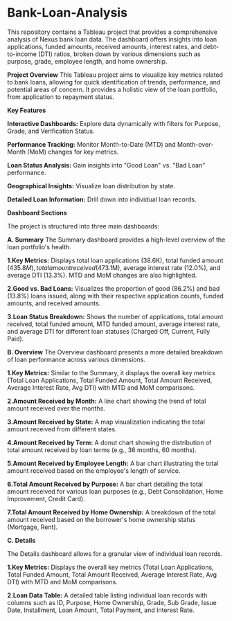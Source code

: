 # Bank-Loan-Analysis
This repository contains a Tableau project that provides a comprehensive analysis of Nexus bank loan data. The dashboard offers insights into loan applications, funded amounts, received amounts, interest rates, and debt-to-income (DTI) ratios, broken down by various dimensions such as purpose, grade, employee length, and home ownership.

**Project Overview**
This Tableau project aims to visualize key metrics related to bank loans, allowing for quick identification of trends, performance, and potential areas of concern. It provides a holistic view of the loan portfolio, from application to repayment status.

**Key Features**

**Interactive Dashboards:** Explore data dynamically with filters for Purpose, Grade, and Verification Status.

**Performance Tracking:** Monitor Month-to-Date (MTD) and Month-over-Month (MoM) changes for key metrics.

**Loan Status Analysis:** Gain insights into "Good Loan" vs. "Bad Loan" performance.

**Geographical Insights:** Visualize loan distribution by state.

**Detailed Loan Information:** Drill down into individual loan records.

**Dashboard Sections**

The project is structured into three main dashboards:

**A. Summary**
The Summary dashboard provides a high-level overview of the loan portfolio's health.

**1.Key Metrics:** Displays total loan applications (38.6K), total funded amount ($435.8M), total amount received ($473.1M), average interest rate (12.0%), and average DTI (13.3%). MTD and MoM changes are also highlighted.

**2.Good vs. Bad Loans:** Visualizes the proportion of good (86.2%) and bad (13.8%) loans issued, along with their respective application counts, funded amounts, and received amounts.

**3.Loan Status Breakdown:** Shows the number of applications, total amount received, total funded amount, MTD funded amount, average interest rate, and average DTI for different loan statuses (Charged Off, Current, Fully Paid).

**B. Overview**
The Overview dashboard presents a more detailed breakdown of loan performance across various dimensions.

**1.Key Metrics:** Similar to the Summary, it displays the overall key metrics (Total Loan Applications, Total Funded Amount, Total Amount Received, Average Interest Rate, Avg DTI) with MTD and MoM comparisons.

**2.Amount Received by Month:** A line chart showing the trend of total amount received over the months.

**3.Amount Received by State:** A map visualization indicating the total amount received from different states.

**4.Amount Received by Term:** A donut chart showing the distribution of total amount received by loan terms (e.g., 36 months, 60 months).

**5.Amount Received by Employee Length:** A bar chart illustrating the total amount received based on the employee's length of service.

**6.Total Amount Received by Purpose:** A bar chart detailing the total amount received for various loan purposes (e.g., Debt Consolidation, Home Improvement, Credit Card).

**7.Total Amount Received by Home Ownership:** A breakdown of the total amount received based on the borrower's home ownership status (Mortgage, Rent).

**C. Details**

The Details dashboard allows for a granular view of individual loan records.

**1.Key Metrics:** Displays the overall key metrics (Total Loan Applications, Total Funded Amount, Total Amount Received, Average Interest Rate, Avg DTI) with MTD and MoM comparisons.

**2.Loan Data Table:** A detailed table listing individual loan records with columns such as ID, Purpose, Home Ownership, Grade, Sub Grade, Issue Date, Installment, Loan Amount, Total Payment, and Interest Rate.
